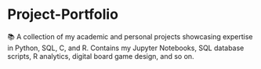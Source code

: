 # Project-Portfolio
📚 A collection of my academic and personal projects showcasing expertise in Python, SQL, C, and R. Contains my Jupyter Notebooks, SQL database scripts, R analytics, digital board game design, and so on.
